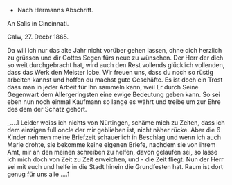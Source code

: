 + Nach Hermanns Abschrift.

An Salis in Cincinnati.

 Calw, 27. Decbr 1865.

Da will ich nur das alte Jahr nicht vorüber gehen lassen, ohne dich herzlich zu grüssen und dir Gottes Segen fürs neue zu wünschen. Der Herr der dich so weit durchgebracht hat, wird auch den Rest vollends glücklich vollenden, dass das Werk den Meister lobe. Wir freuen uns, dass du noch so rüstig arbeiten kannst und hoffen du machst gute Geschäfte. Es ist doch ein Trost dass man in jeder Arbeit für Ihn sammeln kann, weil Er durch Seine Gegenwart dem Allergeringsten eine ewige Bedeutung geben kann. So sei eben nun noch einmal Kaufmann so lange es währt und treibe um zur Ehre des dem der Schatz gehört.

_....1 Leider weiss ich nichts von Nürtingen, schäme mich zu Zeiten, dass ich dem einzigen full oncle der mir geblieben ist, nicht näher rücke. Aber die 6 Kinder nehmen meine Briefzeit schauerlich in Beschlag und wenn ich auch Marie drohte, sie bekomme keine eigenen Briefe, nachdem sie von ihrem Amt, mir an den meinen schreiben zu helfen, davon gelaufen sei, so lasse ich mich doch von Zeit zu Zeit erweichen, und - die Zeit fliegt. Nun der Herr sei mit euch und helfe in die Stadt hinein die Grundfesten hat. Raum ist dort genug für uns alle ....1

